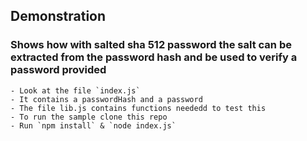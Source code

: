 ## Demonstration

### Shows how with salted sha 512 password the salt can be extracted from the password hash and be used to verify a password provided

    - Look at the file `index.js`
    - It contains a passwordHash and a password
    - The file lib.js contains functions neededd to test this
    - To run the sample clone this repo
    - Run `npm install` & `node index.js`

